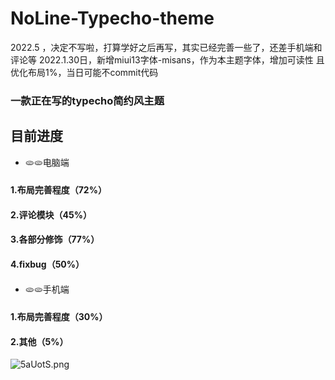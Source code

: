 # NoLine-Typecho-theme
2022.5 ，决定不写啦，打算学好之后再写，其实已经完善一些了，还差手机端和评论等
2022.1.30日，新增miui13字体-misans，作为本主题字体，增加可读性
且优化布局1%，当日可能不commit代码
### 一款正在写的typecho简约风主题
## 目前进度
- 🫓🫓电脑端
#### 1.布局完善程度（72%）
#### 2.评论模块（45%）
#### 3.各部分修饰（77%）
#### 4.fixbug（50%）
####
- 🫓🫓手机端
#### 1.布局完善程度（30%）
#### 2.其他（5%）

![5aUotS.png](https://z3.ax1x.com/2021/10/18/5aUotS.png)
